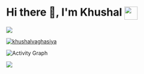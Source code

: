 # Hi there 👋, I'm Khushal <img align="center" src="https://media.giphy.com/media/yxicUANit7fTdEdZgr/giphy.gif" width="35">
![](https://komarev.com/ghpvc/?username=khushalvaghasiya&abbreviated=true)


<a href="https://github.com/AkshayAshokCode/github-readme-stats"><img align="top" src="https://github-readme-streak-stats.herokuapp.com/?user=khushalvaghasiya&theme=github-dark&hide_border=false" alt="khushalvaghasiya"/></a> </div>
&nbsp;

![Activity Graph](https://github-readme-activity-graph.vercel.app/graph?username=khushalvaghasiya&theme=github&hide_border=true&bg_color=0d1117&area_color=1f6fea&line=38d252&point=1f6fea&color=fefefe)

<p align="left" href="Top Langs"><img align="center" src="https://github-readme-stats-khushalvaghasiya.vercel.app//api/top-langs/?username=khushalvaghasiya&layout=compact&theme=gotham&langs_count=10&hide=html&hide_border=true&hide_title=false&bg_color=0d1117&text_color=fefefe" /></p>

